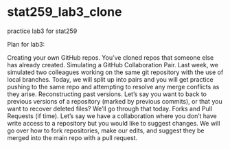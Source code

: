 # stat259_lab3_clone
practice lab3 for stat259

Plan for lab3:

Creating your own GitHub repos. You’ve cloned repos that someone else has already created.
Simulating a GitHub Collaboration Pair. Last week, we simulated two colleagues working on the same git repository with the use of local branches. Today, we will split up into pairs and you will get practice pushing to the same repo and attempting to resolve any merge conflicts as they arise.
Reconstructing past versions. Let’s say you want to back to previous versions of a repository (marked by previous commits), or that you want to recover deleted files? We’ll go through that today.
Forks and Pull Requests (if time). Let’s say we have a collaboration where you don’t have write access to a repository but you would like to suggest changes. We will go over how to fork repositories, make our edits, and suggest they be merged into the main repo with a pull request.
